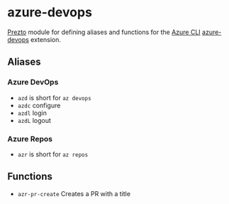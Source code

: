azure-devops
============

[Prezto][1] module for defining aliases and functions for the [Azure CLI][2] [azure-devops][3] extension.



Aliases
-------

### Azure DevOps

  - `azd` is short for `az devops`
  - `azdc` configure
  - `azdl` login
  - `azdL` logout

### Azure Repos

  - `azr` is short for `az repos`

Functions
---------

  - `azr-pr-create` Creates a PR with a title

[1]: https://github.com/sorin-ionescu/prezto
[2]: https://docs.microsoft.com/en-us/cli/azure
[3]: https://docs.microsoft.com/en-us/cli/azure/ext/azure-devops/
